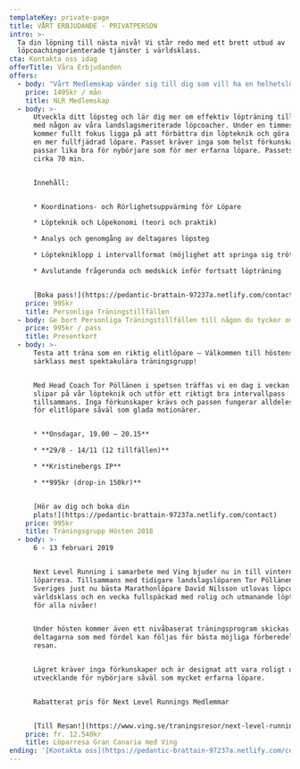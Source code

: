 ```yaml
---
templateKey: private-page
title: VÅRT ERBJUDANDE - PRIVATPERSON
intro: >-
  Ta din löpning till nästa nivå! Vi står redo med ett brett utbud av
  löpcoachingorienterade tjänster i världsklass.
cta: Kontakta oss idag
offerTitle: Våra Erbjudanden
offers:
  - body: "Vårt Medlemskap vänder sig till dig som vill ha en helhetslösning med en personlig landslagsmeriterad Löpcoach som tar ansvar för din träning och utveckling. Via skräddarsydda träningsprogram, kontinuerlig uppföljning och PT-pass tränar vi tillsammans mot gemensamt uppsatta mål. \n\nBland 2018 års medlemmar har 100% slagit nya prydliga personliga rekord. No joke!\n\n* **INDIVIDANPASSAT TRÄNINGSPROGRAM** - Integrera proffsens hemligheter i din träning och bli en mer fullfjädrad löpare\r\n* **KONTINUERLIG UPPFÖLJNING** - Veckovisa samtal med din Löpcoach för uppföljning, analys och justering av ditt träningsprogram\r\n* **PERSONLIGA TRÄNINGSTILLFÄLLEN TILL MEDLEMSPRISER** - Slipa på dina färdigheter och lär dig mer via coachledda löpteknik-, löpstyrke- och kvalitétspass\n\n[Bli medlem!](https://pedantic-brattain-97237a.netlify.com/contact)"
    price: 1495kr / mån
    title: NLR Medlemskap
  - body: >-
      Utveckla ditt löpsteg och lär dig mer om effektiv löpträning tillsammans
      med någon av våra landslagsmeriterade löpcoacher. Under en timmes tid
      kommer fullt fokus ligga på att förbättra din löpteknik och göra dig till
      en mer fullfjädrad löpare. Passet kräver inga som helst förkunskaper utan
      passar lika bra för nybörjare som för mer erfarna löpare. Passets längd är
      cirka 70 min.


      Innehåll:


      * Koordinations- och Rörlighetsuppvärming för Löpare

      * Löpteknik och Löpekonomi (teori och praktik)

      * Analys och genomgång av deltagares löpsteg

      * Löptekniklopp i intervallformat (möjlighet att springa sig trött!)

      * Avslutande frågerunda och medskick inför fortsatt löpträning


      [Boka pass!](https://pedantic-brattain-97237a.netlify.com/contact)
    price: 995kr
    title: Personliga Träningstillfällen
  - body: Ge bort Personliga Träningstillfällen till någon du tycker om!
    price: 995kr / pass
    title: Presentkort
  - body: >-
      Testa att träna som en riktig elitlöpare – Välkommen till höstens i
      särklass mest spektakulära träningsgrupp!


      Med Head Coach Tor Pöllänen i spetsen träffas vi en dag i veckan och
      slipar på vår löpteknik och utför ett riktigt bra intervallpass
      tillsammans. Inga förkunskaper krävs och passen fungerar alldeles utmärkt
      för elitlöpare såväl som glada motionärer.


      * **Onsdagar, 19.00 – 20.15**

      * **29/8 - 14/11 (12 tillfällen)**

      * **Kristinebergs IP**

      * **995kr (drop-in 150kr)**


      [Hör av dig och boka din
      plats!](https://pedantic-brattain-97237a.netlify.com/contact)
    price: 995kr
    title: Träningsgrupp Hösten 2018
  - body: >-
      6 - 13 februari 2019


      Next Level Running i samarbete med Ving bjuder nu in till vinterns fetaste
      löparresa. Tillsammans med tidigare landslagslöparen Tor Pöllänen och
      Sveriges just nu bästa Marathonlöpare David Nilsson utlovas löpcoaching i
      världsklass och en vecka fullspäckad med rolig och utmanande löpträning
      för alla nivåer!


      Under hösten kommer även ett nivåbaserat träningsprogram skickas ut till
      deltagarna som med fördel kan följas för bästa möjliga förberedelser inför
      resan.


      Lägret kräver inga förkunskaper och är designat att vara roligt och
      utvecklande för nybörjare såväl som mycket erfarna löpare.


      Rabatterat pris för Next Level Runnings Medlemmar


      [Till Resan!](https://www.ving.se/traningsresor/next-level-running)
    price: fr. 12.540kr
    title: Löparresa Gran Canaria med Ving
ending: '[Kontakta oss](https://pedantic-brattain-97237a.netlify.com/contact)'
---
```


